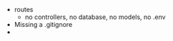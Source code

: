 [//]: # (TODO: Add comments on what files and directories are included in the server directory)

- routes
    - no controllers, no database, no models, no .env
- Missing a .gitignore
- 
